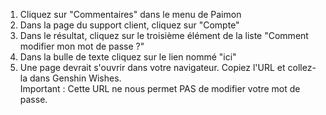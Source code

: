 1) Cliquez sur "Commentaires" dans le menu de Paimon
2) Dans la page du support client, cliquez sur "Compte"
3) Dans le résultat, cliquez sur le troisième élément de la liste "Comment modifier mon mot de passe ?"
4) Dans la bulle de texte cliquez sur le lien nommé "ici"
5) Une page devrait s'ouvrir dans votre navigateur. Copiez l'URL et collez-la dans Genshin Wishes.  
   Important : Cette URL ne nous permet PAS de modifier votre mot de passe.